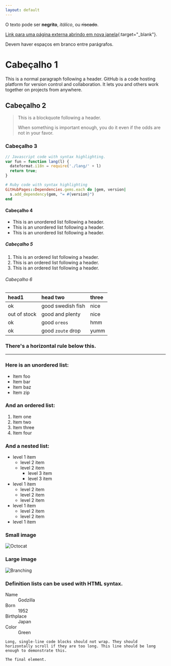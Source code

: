 ```yaml
---
layout: default
---
```


O texto pode ser **negrito**, _itálico_, ou ~~riscado~~.

[Link para uma página externa abrindo em nova janela](https://www.museus.gov.br){:target="_blank"}.

Devem haver espaços em branco entre parágrafos. 

# Cabeçalho 1

This is a normal paragraph following a header. GitHub is a code hosting platform for version control and collaboration. It lets you and others work together on projects from anywhere.

## Cabeçalho 2

> This is a blockquote following a header.
>
> When something is important enough, you do it even if the odds are not in your favor.

### Cabeçalho 3

```js
// Javascript code with syntax highlighting.
var fun = function lang(l) {
  dateformat.i18n = require('./lang/' + l)
  return true;
}
```

```ruby
# Ruby code with syntax highlighting
GitHubPages::Dependencies.gems.each do |gem, version|
  s.add_dependency(gem, "= #{version}")
end
```

#### Cabeçalho 4

*   This is an unordered list following a header.
*   This is an unordered list following a header.
*   This is an unordered list following a header.

##### Cabeçalho 5

1.  This is an ordered list following a header.
2.  This is an ordered list following a header.
3.  This is an ordered list following a header.

###### Cabeçalho 6

| head1        | head two          | three |
|:-------------|:------------------|:------|
| ok           | good swedish fish | nice  |
| out of stock | good and plenty   | nice  |
| ok           | good `oreos`      | hmm   |
| ok           | good `zoute` drop | yumm  |

### There's a horizontal rule below this.

* * *

### Here is an unordered list:

*   Item foo
*   Item bar
*   Item baz
*   Item zip

### And an ordered list:

1.  Item one
1.  Item two
1.  Item three
1.  Item four

### And a nested list:

- level 1 item
  - level 2 item
  - level 2 item
    - level 3 item
    - level 3 item
- level 1 item
  - level 2 item
  - level 2 item
  - level 2 item
- level 1 item
  - level 2 item
  - level 2 item
- level 1 item

### Small image

![Octocat](https://github.githubassets.com/images/icons/emoji/octocat.png)

### Large image

![Branching](https://guides.github.com/activities/hello-world/branching.png)


### Definition lists can be used with HTML syntax.

<dl>
<dt>Name</dt>
<dd>Godzilla</dd>
<dt>Born</dt>
<dd>1952</dd>
<dt>Birthplace</dt>
<dd>Japan</dd>
<dt>Color</dt>
<dd>Green</dd>
</dl>

```
Long, single-line code blocks should not wrap. They should horizontally scroll if they are too long. This line should be long enough to demonstrate this.
```

```
The final element.
```
